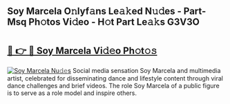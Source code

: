 ## Soy Marcela O𝚗lyf𝚊ns Le𝚊𝚔ed N𝚞𝚍es - Part-Msq Ph𝚘tos Vi𝚍eo - H𝚘t Part Le𝚊𝚔s G3V3O

# <h2><a href="http://hf4dis.feru.top/?c=Soy+Marcela">🔗 👉 🔴 Soy Marcela Vi𝚍𝚎o Ph𝚘t𝚘𝚜</a></h2>

[![Soy Marcela Nu𝚍𝚎s](https://i.imgur.com/0TWrTi3.gif)](http://hf4dis.feru.top/?c=Soy+Marcela)
Social media sensation Soy Marcela and multimedia artist, celebrated for disseminating dance and lifestyle content through viral dance challenges and brief videos. The role Soy Marcela of a public figure is to serve as a role model and inspire others. 
